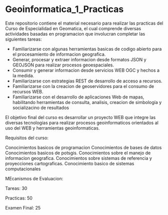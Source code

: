 # Geoinformatica_1_Practicas

Este repositorio contiene el material necesario para realizar las practicas del Curso de Especialidad en Geomatica, el cual comprende diversas actividades basadas en programacion que involucran completar las siguientes tareas:

- Familiarizarse con algunas  herramientas basicas de codigo abierto para el procesamiento de informacion geografica.
- Generar, procesar y extraer informacion desde formatos  JSON y GEOJSON para realizar procesos geoespaciales.
- Consumir y generar informacion desde servicios WEB OGC y hechos a la medida.
- Familiarizarse con estrategias REST de desarrollo de acceso a recursos.
- Familiarizarse con la creacion de geoservidores para el consumo de recursos WEB.
- Familiarizarse con el desarrollo de aplicaciones Web de mapas, habilitando herramientas de consulta, analisis, creacion de simbología y socializacino  de resultados

El objetivo final del curso es desarrollar un proyecto WEB que integre las diversas tecnologias para realizar procesos geoinformaticos orientados al uso del WEB y herramientas geoinformaticas.




Requisitos del curso:

Conocimientos basicos de programacion
Conocimientos de bases de datos
Conocimientos basicos de potsgis.
Conocimientos sobre el manejo de informacion geografica.
Conocimientos sobre sistemas de referencia y proyecciones cartograficas.
Conocimiento basico de sistemas computacionales


MEcanismos de Evaluacion:

Tareas:      30

Practicas:   50

Examen Final: 25











